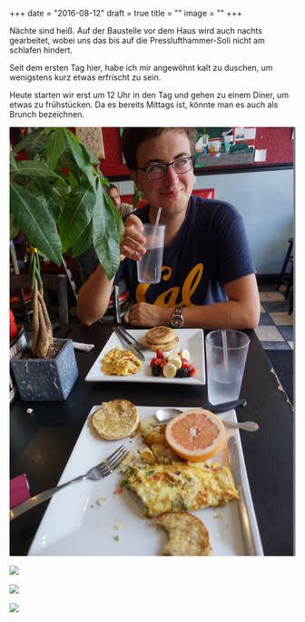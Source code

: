 +++
date = "2016-08-12"
draft = true
title = ""
image = ""
+++

Nächte sind heiß. 
Auf der Baustelle vor dem Haus wird auch
nachts gearbeitet, wobei uns das bis auf
die Presslufthammer-Soli
nicht am schlafen hindert. 

Seit dem ersten Tag hier, 
habe ich mir angewöhnt kalt zu duschen,
um wenigstens kurz etwas erfrischt zu sein.

Heute starten wir erst um 12 Uhr in den Tag
und gehen zu einem Diner, um etwas zu frühstücken. Da es bereits Mittags ist,
könnte man es auch als Brunch bezeichnen. 

![Brunch](/images/2016-08-12_Brunch.jpg)

![](/images/2016-08-12_.jpg)

![](/images/2016-08-12_.jpg)

![](/images/2016-08-12_.jpg)